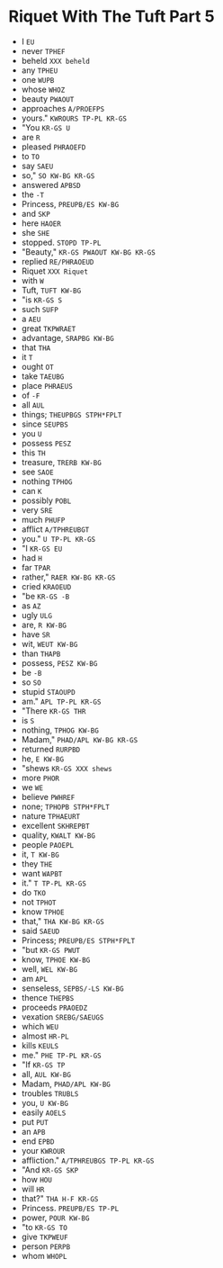 # Riquet With The Tuft Part 5

* I `EU`
* never `TPHEF`
* beheld `XXX beheld`
* any `TPHEU`
* one `WUPB`
* whose `WHOZ`
* beauty `PWAOUT`
* approaches `A/PROEFPS`
* yours." `KWROURS TP-PL KR-GS`
* "You `KR-GS U`
* are `R`
* pleased `PHRAOEFD`
* to `TO`
* say `SAEU`
* so," `SO KW-BG KR-GS`
* answered `APBSD`
* the `-T`
* Princess, `PREUPB/ES KW-BG`
* and `SKP`
* here `HAOER`
* she `SHE`
* stopped. `STOPD TP-PL`
* "Beauty," `KR-GS PWAOUT KW-BG KR-GS`
* replied `RE/PHRAOEUD`
* Riquet `XXX Riquet`
* with `W`
* Tuft, `TUFT KW-BG`
* "is `KR-GS S`
* such `SUFP`
* a `AEU`
* great `TKPWRAET`
* advantage, `SRAPBG KW-BG`
* that `THA`
* it `T`
* ought `OT`
* take `TAEUBG`
* place `PHRAEUS`
* of `-F`
* all `AUL`
* things; `THEUPBGS STPH*FPLT`
* since `SEUPBS`
* you `U`
* possess `PESZ`
* this `TH`
* treasure, `TRERB KW-BG`
* see `SAOE`
* nothing `TPHOG`
* can `K`
* possibly `POBL`
* very `SRE`
* much `PHUFP`
* afflict `A/TPHREUBGT`
* you." `U TP-PL KR-GS`
* "I `KR-GS EU`
* had `H`
* far `TPAR`
* rather," `RAER KW-BG KR-GS`
* cried `KRAOEUD`
* "be `KR-GS -B`
* as `AZ`
* ugly `ULG`
* are, `R KW-BG`
* have `SR`
* wit, `WEUT KW-BG`
* than `THAPB`
* possess, `PESZ KW-BG`
* be `-B`
* so `SO`
* stupid `STAOUPD`
* am." `APL TP-PL KR-GS`
* "There `KR-GS THR`
* is `S`
* nothing, `TPHOG KW-BG`
* Madam," `PHAD/APL KW-BG KR-GS`
* returned `RURPBD`
* he, `E KW-BG`
* "shews `KR-GS XXX shews`
* more `PHOR`
* we `WE`
* believe `PWHREF`
* none; `TPHOPB STPH*FPLT`
* nature `TPHAEURT`
* excellent `SKHREPBT`
* quality, `KWALT KW-BG`
* people `PAOEPL`
* it, `T KW-BG`
* they `THE`
* want `WAPBT`
* it." `T TP-PL KR-GS`
* do `TKO`
* not `TPHOT`
* know `TPHOE`
* that," `THA KW-BG KR-GS`
* said `SAEUD`
* Princess; `PREUPB/ES STPH*FPLT`
* "but `KR-GS PWUT`
* know, `TPHOE KW-BG`
* well, `WEL KW-BG`
* am `APL`
* senseless, `SEPBS/-LS KW-BG`
* thence `THEPBS`
* proceeds `PRAOEDZ`
* vexation `SREBG/SAEUGS`
* which `WEU`
* almost `HR-PL`
* kills `KEULS`
* me." `PHE TP-PL KR-GS`
* "If `KR-GS TP`
* all, `AUL KW-BG`
* Madam, `PHAD/APL KW-BG`
* troubles `TRUBLS`
* you, `U KW-BG`
* easily `AOELS`
* put `PUT`
* an `APB`
* end `EPBD`
* your `KWROUR`
* affliction." `A/TPHREUBGS TP-PL KR-GS`
* "And `KR-GS SKP`
* how `HOU`
* will `HR`
* that?" `THA H-F KR-GS`
* Princess. `PREUPB/ES TP-PL`
* power, `POUR KW-BG`
* "to `KR-GS TO`
* give `TKPWEUF`
* person `PERPB`
* whom `WHOPL`
